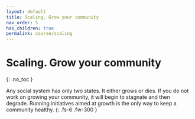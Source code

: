 ```yaml
---
layout: default
title: Scaling. Grow your community
nav_order: 5
has_children: true
permalink: course/scaling
---
```


# Scaling. Grow your community
{: .no_toc }

Any social system has only two states. It either grows or dies. If you do not work on growing your community, it will begin to stagnate and then degrade. Running initiatives aimed at growth is the only way to keep a community healthy.
{: .fs-6 .fw-300 }